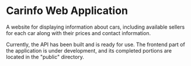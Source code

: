 # Carinfo Web Application

A website for displaying information about cars, including available sellers for each car along with their prices and contact information.

Currently, the API has been built and is ready for use. The frontend part of the application is under development, and its completed portions are located in the "public" directory.
